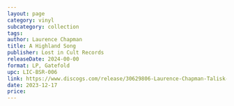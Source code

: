 ```yaml
---
layout: page
category: vinyl
subcategory: collection
tags:
author: Laurence Chapman
title: A Highland Song
publisher: Lost in Cult Records
releaseDate: 2024-00-00
format: LP, Gatefold
upc: LIC-BSR-006
link: https://www.discogs.com/release/30629806-Laurence-Chapman-Talisk-Fourth-Moon-A-Highland-Song-Original-Game-Soundtrack
date: 2023-12-17
price:
---
```

